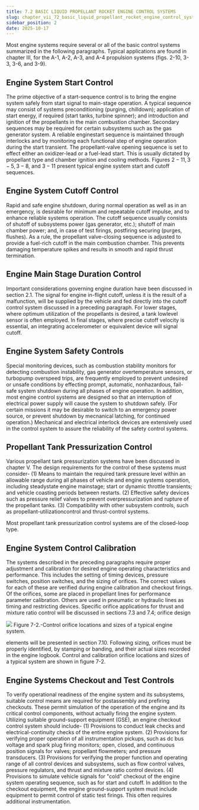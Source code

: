 ```yaml
---
title: 7.2 BASIC LIQUID PROPELLANT ROCKET ENGINE CONTROL SYSTEMS
slug: chapter_vii_72_basic_liquid_propellant_rocket_engine_control_systems
sidebar_position: 2
date: 2025-10-17
---
```


Most engine systems require several or all of the basic control systems summarized in the following paragraphs. Typical applications are found in chapter III, for the A-1, A-2, A-3, and A-4 propulsion systems (figs. 2-10, 3-3, 3-6, and 3-9).

## Engine System Start Control

The prime objective of a start-sequence control is to bring the engine system safely from start signal to main-stage operation. A typical sequence may consist of systems preconditioning (purging, chilldown); application of start energy, if required (start tanks, turbine spinner); and introduction and ignition of the propellants in the main combustion chamber. Secondary sequences may be required for certain subsystems such as the gas generator system. A reliable enginestart sequence is maintained through interlocks and by monitoring each functional step of engine operation during the start transient. The propellant-valve opening sequence is set to effect either an oxidizer-lead or a fuel-lead start. This is usually dictated by propellant type and chamber ignition and cooling methods. Figures $2-11,3-5,3-8$, and $3-11$ present typical engine system start and cutoff sequences.

## Engine System Cutoff Control

Rapid and safe engine shutdown, during normal operation as well as in an emergency, is desirable for minimum and repeatable cutoff impulse, and to enhance reliable systems operation. The cutoff sequence usually consists of shutoff of subsystems power (gas generator, etc.); shutoff of main chamber power; and, in case of test firings, postfiring securing (purges, flushes). As a rule, the propellant valve-closing sequence is adjusted to provide a fuel-rich cutoff in the main combustion chamber. This prevents damaging temperature spikes and results in smooth and rapid thrust termination.

## Engine Main Stage Duration Control

Important considerations governing engine duration have been discussed in section 2.1. The signal for engine in-flight cutoff, unless it is the result of a malfunction, will be supplied by the vehicle and fed directly into the cutoff control system discussed in a preceding paragraph. For lower stages, where optimum utilization of the propellants is desired, a tank lowlevel sensor is often employed. In final stages, where precise cutoff velocity is essential, an integrating accelerometer or equivalent device will signal cutoff.

## Engine System Safety Controls

Special monitoring devices, such as combustion stability monitors for detecting combustion instability, gas generator overtemperature sensors, or turbopump overspeed trips, are frequently employed to prevent undesired or unsafe conditions by effecting prompt, automatic, nonhazardous, fail-safe system shutdown during all phases of engine operation. In addition, most engine control systems are designed so that an interruption of electrical power supply will cause the system to shutdown safely. (For certain missions it may be desirable to switch to an emergency power source, or prevent shutdown by mecnanical latching, for continued operation.) Mechanical and electrical interlock devices are extensively used in the control system to assure the reliability of the safety control systems.

## Propellant Tank Pressurization Control

Various propellant tank pressurization systems have been discussed in chapter V. The design requirements for the control of these systems must consider-
(1) Means to maintain the required tank pressure level within an allowable range during all phases of vehicle and engine systems operation, including steadystate engine mainstage; start or dynamic throttle transients; and vehicle coasting periods between restarts.
(2) Effective safety devices such as pressure relief valves to prevent overpressurization and rupture of the propellant tanks.
(3) Compatibility with other subsystem controls, such as propellant-utilizationcontrol and thrust-control systems.

Most propellant tank pressurization control systems are of the closed-loop type.

## Engine System Control Calibration

The systems described in the preceding paragraphs require proper adjustment and calibration for desired engine operating characteristics and performance. This includes the setting of timing devices, pressure switches, position switches, and the sizing of orifices. The correct values for each of these are verified during engine calibration and checkout firings. Of the orifices, some are placed in propellant lines for performance parameter calibration. Others are used in pneumatic or hydraulic lines as timing and restricting devices. Specific orifice applications for thrust and mixture ratio control will be discussed in sections 7.3 and 7.4; orifice design

![](/img/DLPRE/image_205.jpg)
Figure 7-2.-Control orifice locations and sizes of a typical engine system.

elements will be presented in section 7.10. Following sizing, orifices must be properly identified, by stamping or banding, and their actual sizes recorded in the engine logbook. Control and calibration orifice locations and sizes of a typical system are shown in figure 7-2.

## Engine Systems Checkout and Test Controls

To verify operational readiness of the engine system and its subsystems, suitable control means are required for postassembly and prefiring checkouts. These permit simulation of the operation of the engine and its critical control components, without actually firing the engine system. Utilizing suitable ground-support equipment (GSE), an engine checkout control system should include-
(1) Provisions to conduct leak checks and electrical-continuity checks of the entire engine system.
(2) Provisions for verifying proper operation of all instrumentation pickups, such as dc bus voltage and spark plug firing monitors; open, closed, and continuous position signals for valves; propellant flowmeters; and pressure transducers.
(3) Provisions for verifying the proper function and operating range of all control devices and subsystems, such as flow control valves, pressure regulators, and thrust and mixture ratio control devices.
(4) Provisions to simulate vehicle signals for "cold" checkout of the engine system operating sequence, such as for start and cutoff.
In addition to the checkout equipment, the engine ground-support system must include equipment to permit control of static test firings. This often requires additional instrumentation.